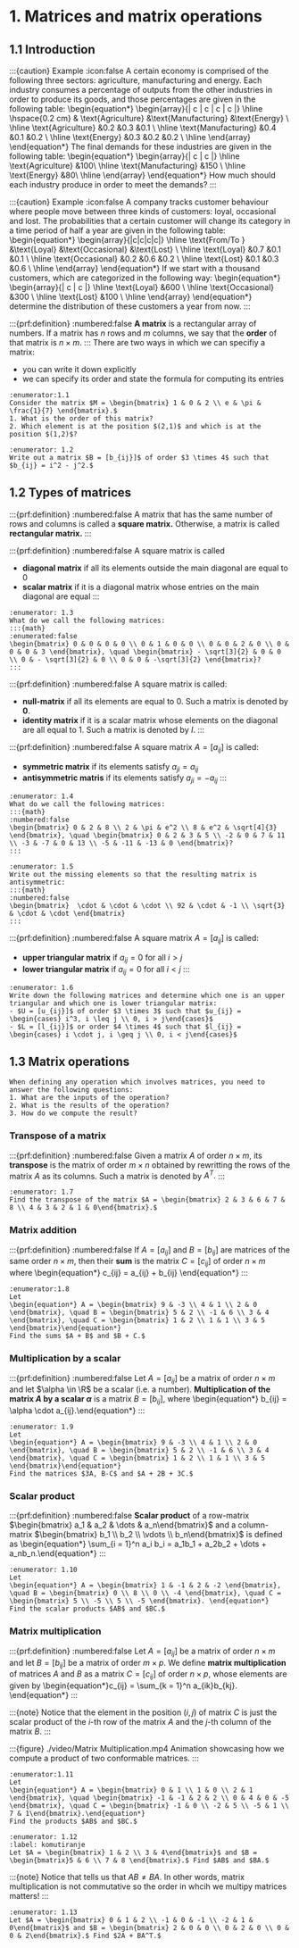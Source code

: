 # 1. Matrices and matrix operations

## 1.1 Introduction

:::{caution} Example
:icon:false
A certain economy is comprised of the following three sectors: agriculture, manufacturing and energy. Each industry consumes a percentage of outputs from the other industries in order to produce its goods, and those percentages are given in the following table:
\begin{equation*}
\begin{array}{| c | c | c | c |}
\hline
\hspace{0.2 cm} & \text{Agriculture} &\text{Manufacturing} &\text{Energy} \\
\hline
\text{Agriculture} &0.2 &0.3 &0.1 \\
\hline
\text{Manufacturing} &0.4 &0.1 &0.2 \\
\hline
\text{Energy} &0.3 &0.2 &0.2 \\
\hline
\end{array}
\end{equation*}
The final demands for these industries are given in the following table:
\begin{equation*}
\begin{array}{| c | c |}
    \hline
    \text{Agriculture} &100\\
    \hline
    \text{Manufacturing} &150 \\
    \hline
    \text{Energy} &80\\
    \hline
    \end{array}
\end{equation*}
How much should each industry produce in order to meet the demands?
:::

:::{caution} Example
:icon:false
A company tracks customer behaviour where people move between three kinds of customers: loyal, occasional and lost. The probabilities that a certain customer will change its category in a time period of half a year are given in the following table:
\begin{equation*}
\begin{array}{|c|c|c|c|}
    \hline
    \text{From/To } &\text{Loyal} &\text{Occasional} &\text{Lost} \\
    \hline
    \text{Loyal} &0.7 &0.1 &0.1 \\
    \hline
    \text{Occasional} &0.2 &0.6 &0.2 \\
    \hline
    \text{Lost} &0.1 &0.3 &0.6 \\
    \hline
\end{array}
\end{equation*}
If we start with a thousand customers, which are categorized in the following way:
\begin{equation*}
\begin{array}{| c | c |}
    \hline
    \text{Loyal} &600 \\
    \hline
    \text{Occasional} &300 \\
    \hline
    \text{Lost} &100 \\
    \hline
    \end{array}
\end{equation*}
determine the distribution of these customers a year from now.
:::

:::{prf:definition}
:numbered:false
**A matrix** is a rectangular array of numbers. If a matrix has $n$ rows and $m$ columns, we say that the **order** of that matrix is $n \times m.$
:::
There are two ways in which we can specifiy a matrix:
- you can write it down explicitly
- we can specify its order and state the formula for computing its entries


```{exercise}
:enumerator:1.1
Consider the matrix $M = \begin{bmatrix} 1 & 0 & 2 \\ e & \pi & \frac{1}{7} \end{bmatrix}.$
1. What is the order of this matrix?
2. Which element is at the position $(2,1)$ and which is at the position $(1,2)$?
```

```{exercise}
:enumerator: 1.2
Write out a matrix $B = [b_{ij}]$ of order $3 \times 4$ such that $b_{ij} = i^2 - j^2.$
```

## 1.2 Types of matrices
:::{prf:definition}
:numbered:false
A matrix that has the same number of rows and columns is called a **square matrix.** Otherwise, a matrix is called **rectangular matrix.**
:::

:::{prf:definition}
:numbered:false
A square matrix is called
- **diagonal matrix** if all its elements outside the main diagonal are equal to $0$
- **scalar matrix** if it is a diagonal matrix whose entries on the main diagonal are equal
:::

```{exercise}
:enumerator: 1.3
What do we call the following matrices:
:::{math}
:enumerated:false
\begin{bmatrix} 0 & 0 & 0 & 0 \\ 0 & 1 & 0 & 0 \\ 0 & 0 & 2 & 0 \\ 0 & 0 & 0 & 3 \end{bmatrix}, \quad \begin{bmatrix} - \sqrt[3]{2} & 0 & 0 \\ 0 & - \sqrt[3]{2} & 0 \\ 0 & 0 & -\sqrt[3]{2} \end{bmatrix}?
:::
```

:::{prf:definition}
:numbered:false
A square matrix is called:
- **null-matrix** if all its elements are equal to $0$. Such a matrix is denoted by $\mathbf{0}.$
- **identity matrix** if it is a scalar matrix whose elements on the diagonal are all equal to $1$. Such a matrix is denoted by $I.$
:::

:::{prf:definition}
:numbered:false
A square matrix $A = [a_{ij}]$ is called:
- **symmetric matrix** if its elements satisfy $a_{ji} = a_{ij}$
- **antisymmetric matris** if its elements satisfy $a_{ji} = -a_{ij}$
:::

```{exercise}
:enumerator: 1.4
What do we call the following matrices:
:::{math}
:numbered:false
\begin{bmatrix} 0 & 2 & 8 \\ 2 & \pi & e^2 \\ 8 & e^2 & \sqrt[4]{3} \end{bmatrix}, \quad \begin{bmatrix} 0 & 2 & 3 & 5 \\ -2 & 0 & 7 & 11 \\ -3 & -7 & 0 & 13 \\ -5 & -11 & -13 & 0 \end{bmatrix}?
:::
```

```{exercise}
:enumerator: 1.5
Write out the missing elements so that the resulting matrix is antisymmetric:
:::{math}
:numbered:false
\begin{bmatrix}  \cdot & \cdot & \cdot \\ 92 & \cdot & -1 \\ \sqrt{3} & \cdot & \cdot \end{bmatrix}
:::
```

:::{prf:definition}
:numbered:false
A square matrix $A = [a_{ij}]$ is called:
- **upper triangular matrix** if $a_{ij} = 0$ for all $i > j$
- **lower triangular matrix** if $a_{ij} = 0$ for all $i < j$
:::

```{exercise}
:enumerator: 1.6
Write down the following matrices and determine which one is an upper triangular and which one is lower triangular matrix:
- $U = [u_{ij}]$ of order $3 \times 3$ such that $u_{ij} = \begin{cases} i^3, i \leq j \\ 0, i > j\end{cases}$
- $L = [l_{ij}]$ or order $4 \times 4$ such that $l_{ij} = \begin{cases} i \cdot j, i \geq j \\ 0, i < j\end{cases}$
```

## 1.3 Matrix operations
```{tip}
When defining any operation which involves matrices, you need to answer the following questions:
1. What are the inputs of the operation?
2. What is the results of the operation?
3. How do we compute the result?
```

### Transpose of a matrix

:::{prf:definition}
:numbered:false
Given a matrix $A$ of order $n \times m,$ its **transpose** is the matrix of order $m \times n$ obtained by rewritting the rows of the matrix $A$ as its columns. Such a matrix is denoted by $A^T.$
:::

```{exercise}
:enumerator: 1.7
Find the transpose of the matrix $A = \begin{bmatrix} 2 & 3 & 6 & 7 & 8 \\ 4 & 3 & 2 & 1 & 0\end{bmatrix}.$
```

### Matrix addition

:::{prf:definition}
:numbered:false
If $A = [a_{ij}]$ and $B = [b_{ij}]$ are matrices of the same order $n \times m,$ then their **sum** is the matrix $C = [c_{ij}]$ of order $n \times m$ where
\begin{equation*} c_{ij} = a_{ij} + b_{ij} \end{equation*}
:::

```{exercise}
:enumerator:1.8
Let 
\begin{equation*} A = \begin{bmatrix} 9 & -3 \\ 4 & 1 \\ 2 & 0 \end{bmatrix}, \quad B = \begin{bmatrix} 5 & 2 \\ -1 & 6 \\ 3 & 4 \end{bmatrix}, \quad C = \begin{bmatrix} 1 & 2 \\ 1 & 1 \\ 3 & 5 \end{bmatrix}\end{equation*}
Find the sums $A + B$ and $B + C.$
```

### Multiplication by a scalar
:::{prf:definition}
:numbered:false
Let $A = [a_{ij}]$ be a matrix of order $n \times m$ and let $\alpha \in \R$ be a scalar (i.e. a number). **Multiplication of the matrix $A$ by a scalar $\alpha$** is a matrix $B = [b_{ij}],$ where 
\begin{equation*} b_{ij} = \alpha \cdot a_{ij}.\end{equation*}
:::

```{exercise}
:enumerator: 1.9
Let 
\begin{equation*} A = \begin{bmatrix} 9 & -3 \\ 4 & 1 \\ 2 & 0 \end{bmatrix}, \quad B = \begin{bmatrix} 5 & 2 \\ -1 & 6 \\ 3 & 4 \end{bmatrix}, \quad C = \begin{bmatrix} 1 & 2 \\ 1 & 1 \\ 3 & 5 \end{bmatrix}\end{equation*}
Find the matrices $3A, B-C$ and $A + 2B + 3C.$
```

### Scalar product

:::{prf:definition}
:numbered:false
**Scalar product** of a row-matrix $\begin{bmatrix} a_1 & a_2 & \dots & a_n\end{bmatrix}$ and a column-matrix $\begin{bmatrix} b_1 \\ b_2 \\ \vdots \\ b_n\end{bmatrix}$ is defined as 
\begin{equation*} \sum_{i = 1}^n a_i b_i = a_1b_1 + a_2b_2 + \dots + a_nb_n.\end{equation*}
:::

```{exercise}
:enumerator: 1.10
Let 
\begin{equation*} A = \begin{bmatrix} 1 & -1 & 2 & -2 \end{bmatrix}, \quad B = \begin{bmatrix} 0 \\ 8 \\ 0 \\ -4 \end{bmatrix}, \quad C = \begin{bmatrix} 5 \\ -5 \\ 5 \\ -5 \end{bmatrix}. \end{equation*}
Find the scalar products $AB$ and $BC.$
```

### Matrix multiplication

:::{prf:definition}
:numbered:false
Let $A = [a_{ij}]$ be a matrix of order $n \times m$ and let $B = [b_{ij}]$ be a matrix of order $m \times p.$ We define **matrix multiplication** of matrices $A$ and $B$ as a matrix $C = [c_{ij}]$ of order $n \times p,$ whose elements are given by
\begin{equation*}c_{ij} = \sum_{k = 1}^n a_{ik}b_{kj}. \end{equation*}
:::

:::{note}
Notice that the element in the position $(i,j)$ of matrix $C$ is just the scalar product of the $i$-th row of the matrix $A$ and the $j$-th column of the matrix $B$.
:::

:::{figure} ./video/Matrix Multiplication.mp4
Animation showcasing how we compute a product of two conformable matrices.
:::

```{exercise}
:enumerator:1.11
Let 
\begin{equation*} A = \begin{bmatrix} 0 & 1 \\ 1 & 0 \\ 2 & 1 \end{bmatrix}, \quad \begin{bmatrix} -1 & -1 & 2 & 2 \\ 0 & 4 & 0 & -5 \end{bmatrix}, \quad C = \begin{bmatrix} -1 & 0 \\ -2 & 5 \\ -5 & 1 \\ 7 & 1\end{bmatrix}.\end{equation*}
Find the products $AB$ and $BC.$
```

```{exercise} 
:enumerator: 1.12
:label: komutiranje
Let $A = \begin{bmatrix} 1 & 2 \\ 3 & 4\end{bmatrix}$ and $B = \begin{bmatrix}5 & 6 \\ 7 & 8 \end{bmatrix}.$ Find $AB$ and $BA.$
```

:::{note}
Notice that [](#komutiranje) tells us that $AB \neq BA.$ In other words, matrix multiplication is not commutative so the order in whcih we multipy matrices matters!
:::

```{exercise}
:enumerator: 1.13
Let $A = \begin{bmatrix} 0 & 1 & 2 \\ -1 & 0 & -1 \\ -2 & 1 & 0\end{bmatrix}$ and $B = \begin{bmatrix} 2 & 0 & 0 \\ 0 & 2 & 0 \\ 0 & 0 & 2\end{bmatrix}.$ Find $2A + BA^T.$
```


